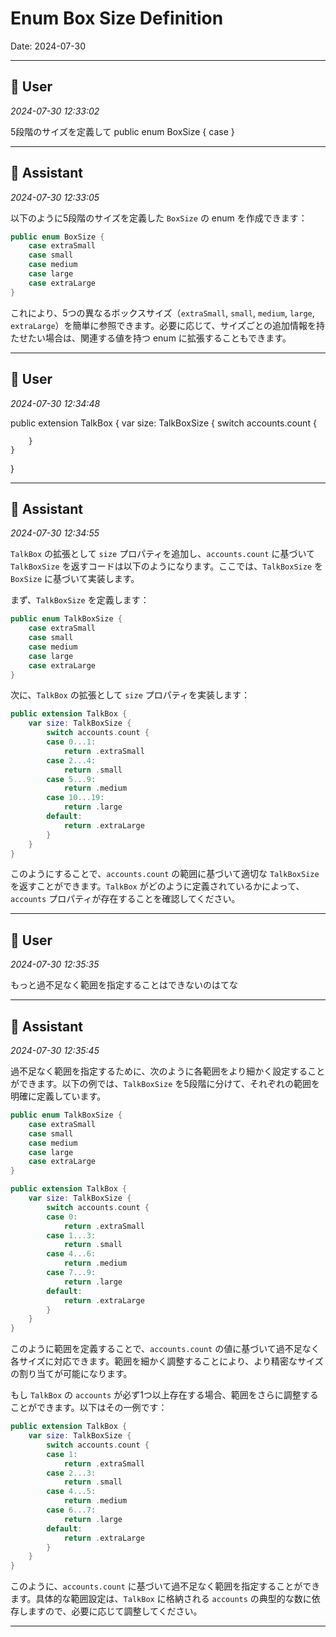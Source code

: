 # Enum Box Size Definition

Date: 2024-07-30

---

## 👤 User
*2024-07-30 12:33:02*

5段階のサイズを定義して
public enum BoxSize {
    case
}

---

## 🤖 Assistant
*2024-07-30 12:33:05*

以下のように5段階のサイズを定義した `BoxSize` の enum を作成できます：

```swift
public enum BoxSize {
    case extraSmall
    case small
    case medium
    case large
    case extraLarge
}
```

これにより、5つの異なるボックスサイズ（`extraSmall`, `small`, `medium`, `large`, `extraLarge`）を簡単に参照できます。必要に応じて、サイズごとの追加情報を持たせたい場合は、関連する値を持つ enum に拡張することもできます。

---

## 👤 User
*2024-07-30 12:34:48*

public extension TalkBox {
    var size: TalkBoxSize {
        switch accounts.count {
            
        }
    }
}

---

## 🤖 Assistant
*2024-07-30 12:34:55*

`TalkBox` の拡張として `size` プロパティを追加し、`accounts.count` に基づいて `TalkBoxSize` を返すコードは以下のようになります。ここでは、`TalkBoxSize` を `BoxSize` に基づいて実装します。

まず、`TalkBoxSize` を定義します：

```swift
public enum TalkBoxSize {
    case extraSmall
    case small
    case medium
    case large
    case extraLarge
}
```

次に、`TalkBox` の拡張として `size` プロパティを実装します：

```swift
public extension TalkBox {
    var size: TalkBoxSize {
        switch accounts.count {
        case 0...1:
            return .extraSmall
        case 2...4:
            return .small
        case 5...9:
            return .medium
        case 10...19:
            return .large
        default:
            return .extraLarge
        }
    }
}
```

このようにすることで、`accounts.count` の範囲に基づいて適切な `TalkBoxSize` を返すことができます。`TalkBox` がどのように定義されているかによって、`accounts` プロパティが存在することを確認してください。

---

## 👤 User
*2024-07-30 12:35:35*

もっと過不足なく範囲を指定することはできないのはてな

---

## 🤖 Assistant
*2024-07-30 12:35:45*

過不足なく範囲を指定するために、次のように各範囲をより細かく設定することができます。以下の例では、`TalkBoxSize` を5段階に分けて、それぞれの範囲を明確に定義しています。

```swift
public enum TalkBoxSize {
    case extraSmall
    case small
    case medium
    case large
    case extraLarge
}

public extension TalkBox {
    var size: TalkBoxSize {
        switch accounts.count {
        case 0:
            return .extraSmall
        case 1...3:
            return .small
        case 4...6:
            return .medium
        case 7...9:
            return .large
        default:
            return .extraLarge
        }
    }
}
```

このように範囲を定義することで、`accounts.count` の値に基づいて過不足なく各サイズに対応できます。範囲を細かく調整することにより、より精密なサイズの割り当てが可能になります。

もし `TalkBox` の `accounts` が必ず1つ以上存在する場合、範囲をさらに調整することができます。以下はその一例です：

```swift
public extension TalkBox {
    var size: TalkBoxSize {
        switch accounts.count {
        case 1:
            return .extraSmall
        case 2...3:
            return .small
        case 4...5:
            return .medium
        case 6...7:
            return .large
        default:
            return .extraLarge
        }
    }
}
```

このように、`accounts.count` に基づいて過不足なく範囲を指定することができます。具体的な範囲設定は、`TalkBox` に格納される `accounts` の典型的な数に依存しますので、必要に応じて調整してください。

---
